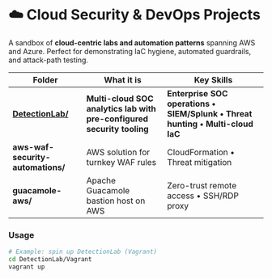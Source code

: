 # ☁️ Cloud Security & DevOps Projects

A sandbox of **cloud-centric labs and automation patterns** spanning AWS and Azure.
Perfect for demonstrating IaC hygiene, automated guardrails, and attack-path testing.

| Folder | What it is | Key Skills |
|--------|------------|------------|
| **[DetectionLab/](DetectionLab/)** | **Multi-cloud SOC analytics lab with pre-configured security tooling** | **Enterprise SOC operations • SIEM/Splunk • Threat hunting • Multi-cloud IaC** |
| **aws-waf-security-automations/** | AWS solution for turnkey WAF rules | CloudFormation • Threat mitigation |
| **guacamole-aws/** | Apache Guacamole bastion host on AWS | Zero-trust remote access • SSH/RDP proxy |

### Usage

```bash
# Example: spin up DetectionLab (Vagrant)
cd DetectionLab/Vagrant
vagrant up
